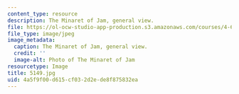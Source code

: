 ```yaml
---
content_type: resource
description: The Minaret of Jam, general view.
file: https://ol-ocw-studio-app-production.s3.amazonaws.com/courses/4-614-religious-architecture-and-islamic-cultures-fall-2002/4a5f9f00d615cf032d2ede8f875832ea_5149.jpg
file_type: image/jpeg
image_metadata:
  caption: The Minaret of Jam, general view.
  credit: ''
  image-alt: Photo of The Minaret of Jam
resourcetype: Image
title: 5149.jpg
uid: 4a5f9f00-d615-cf03-2d2e-de8f875832ea
---
```

